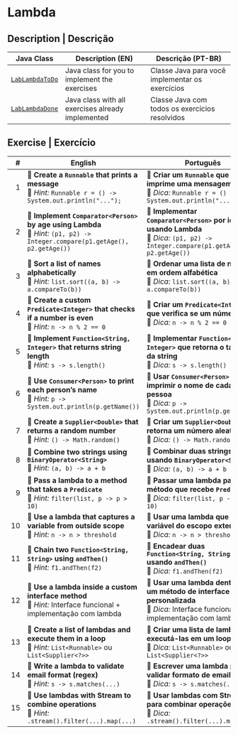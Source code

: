 # Lambda

## Description | Descrição

| Java Class                              | Description (EN)                                  | Descrição (PT-BR)                               |
| --------------------------------------- | ------------------------------------------------- | ----------------------------------------------- |
| [`LabLambdaToDo`](./LabLambdaToDo.java) | Java class for you to implement the exercises     | Classe Java para você implementar os exercícios |
| [`LabLambdaDone`](./LabLambdaDone.java) | Java class with all exercises already implemented | Classe Java com todos os exercícios resolvidos  |

## Exercise | Exercício

|  # | **English**                                                                                                                     | **Português**                                                                                                                         |
| -: | ------------------------------------------------------------------------------------------------------------------------------- | ------------------------------------------------------------------------------------------------------------------------------------- |
|  1 | 🔸 **Create a `Runnable` that prints a message**<br>📌 *Hint:* `Runnable r = () -> System.out.println("...");`                  | 🔸 **Criar um `Runnable` que imprime uma mensagem**<br>📌 *Dica:* `Runnable r = () -> System.out.println("...");`                     |
|  2 | 🔸 **Implement `Comparator<Person>` by age using Lambda**<br>📌 *Hint:* `(p1, p2) -> Integer.compare(p1.getAge(), p2.getAge())` | 🔸 **Implementar `Comparator<Person>` por idade usando Lambda**<br>📌 *Dica:* `(p1, p2) -> Integer.compare(p1.getAge(), p2.getAge())` |
|  3 | 🔸 **Sort a list of names alphabetically**<br>📌 *Hint:* `list.sort((a, b) -> a.compareTo(b))`                                  | 🔸 **Ordenar uma lista de nomes em ordem alfabética**<br>📌 *Dica:* `list.sort((a, b) -> a.compareTo(b))`                             |
|  4 | 🔸 **Create a custom `Predicate<Integer>` that checks if a number is even**<br>📌 *Hint:* `n -> n % 2 == 0`                     | 🔸 **Criar um `Predicate<Integer>` que verifica se um número é par**<br>📌 *Dica:* `n -> n % 2 == 0`                                  |
|  5 | 🔸 **Implement `Function<String, Integer>` that returns string length**<br>📌 *Hint:* `s -> s.length()`                         | 🔸 **Implementar `Function<String, Integer>` que retorna o tamanho da string**<br>📌 *Dica:* `s -> s.length()`                        |
|  6 | 🔸 **Use `Consumer<Person>` to print each person’s name**<br>📌 *Hint:* `p -> System.out.println(p.getName())`                  | 🔸 **Usar `Consumer<Person>` para imprimir o nome de cada pessoa**<br>📌 *Dica:* `p -> System.out.println(p.getName())`               |
|  7 | 🔸 **Create a `Supplier<Double>` that returns a random number**<br>📌 *Hint:* `() -> Math.random()`                             | 🔸 **Criar um `Supplier<Double>` que retorna um número aleatório**<br>📌 *Dica:* `() -> Math.random()`                                |
|  8 | 🔸 **Combine two strings using `BinaryOperator<String>`**<br>📌 *Hint:* `(a, b) -> a + b`                                       | 🔸 **Combinar duas strings usando `BinaryOperator<String>`**<br>📌 *Dica:* `(a, b) -> a + b`                                          |
|  9 | 🔸 **Pass a lambda to a method that takes a `Predicate`**<br>📌 *Hint:* `filter(list, p -> p > 10)`                             | 🔸 **Passar uma lambda para um método que recebe `Predicate`**<br>📌 *Dica:* `filter(list, p -> p > 10)`                              |
| 10 | 🔸 **Use a lambda that captures a variable from outside scope**<br>📌 *Hint:* `n -> n > threshold`                              | 🔸 **Usar uma lambda que captura variável do escopo externo**<br>📌 *Dica:* `n -> n > threshold`                                      |
| 11 | 🔸 **Chain two `Function<String, String>` using `andThen()`**<br>📌 *Hint:* `f1.andThen(f2)`                                    | 🔸 **Encadear duas `Function<String, String>` usando `andThen()`**<br>📌 *Dica:* `f1.andThen(f2)`                                     |
| 12 | 🔸 **Use a lambda inside a custom interface method**<br>📌 *Hint:* Interface funcional + implementação com lambda               | 🔸 **Usar uma lambda dentro de um método de interface personalizada**<br>📌 *Dica:* Interface funcional + implementação com lambda    |
| 13 | 🔸 **Create a list of lambdas and execute them in a loop**<br>📌 *Hint:* `List<Runnable>` ou `List<Supplier<?>>`                | 🔸 **Criar uma lista de lambdas e executá-las em um loop**<br>📌 *Dica:* `List<Runnable>` ou `List<Supplier<?>>`                      |
| 14 | 🔸 **Write a lambda to validate email format (regex)**<br>📌 *Hint:* `s -> s.matches(...)`                                      | 🔸 **Escrever uma lambda para validar formato de email (regex)**<br>📌 *Dica:* `s -> s.matches(...)`                                  |
| 15 | 🔸 **Use lambdas with Stream to combine operations**<br>📌 *Hint:* `.stream().filter(...).map(...)`                             | 🔸 **Usar lambdas com Stream para combinar operações**<br>📌 *Dica:* `.stream().filter(...).map(...)`                                 |

